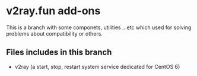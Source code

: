 # v2ray.fun add-ons
This is a branch with some componets, utilities ...etc which used for solving problems about compatibility or others.
## Files includes in this branch
- v2ray (a start, stop, restart system service dedicated for CentOS 6)
